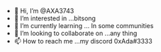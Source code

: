 - 👋 Hi, I’m @AXA3743
- 👀 I’m interested in ...bitsong
- 🌱 I’m currently learning ... In some communities 
- 💞️ I’m looking to collaborate on ...any thing
- 📫 How to reach me ...my discord 0xAda#3333

<!---
AXA3743/AXA3743 is a ✨ special ✨ repository because its `README.md` (this file) appears on your GitHub profile.
You can click the Preview link to take a look at your changes.
--->
